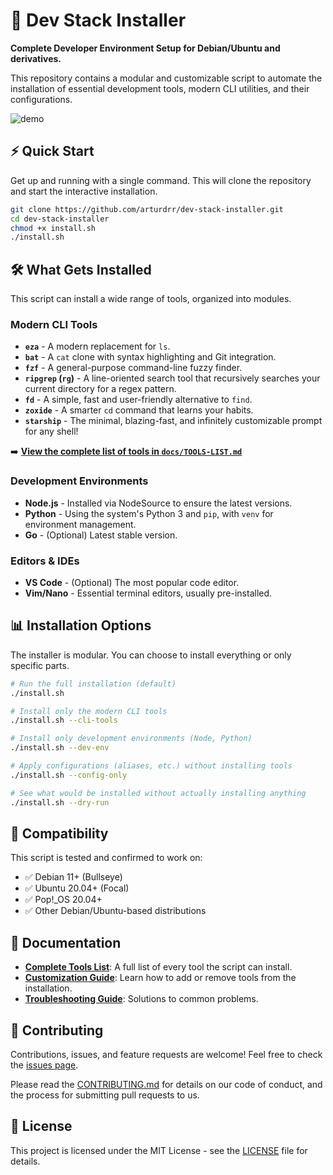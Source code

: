 # 🚀 Dev Stack Installer

**Complete Developer Environment Setup for Debian/Ubuntu and derivatives.**

This repository contains a modular and customizable script to automate the installation of essential development tools, modern CLI utilities, and their configurations.

![demo](https://user-images.githubusercontent.com/12345/12345678-abcdef.gif) <!-- Placeholder for a future demo gif -->

## ⚡ Quick Start

Get up and running with a single command. This will clone the repository and start the interactive installation.

```bash
git clone https://github.com/arturdrr/dev-stack-installer.git
cd dev-stack-installer
chmod +x install.sh
./install.sh
```

## 🛠️ What Gets Installed

This script can install a wide range of tools, organized into modules.

### Modern CLI Tools
- **`eza`** - A modern replacement for `ls`.
- **`bat`** - A `cat` clone with syntax highlighting and Git integration.
- **`fzf`** - A general-purpose command-line fuzzy finder.
- **`ripgrep` (`rg`)** - A line-oriented search tool that recursively searches your current directory for a regex pattern.
- **`fd`** - A simple, fast and user-friendly alternative to `find`.
- **`zoxide`** - A smarter `cd` command that learns your habits.
- **`starship`** - The minimal, blazing-fast, and infinitely customizable prompt for any shell!

➡️ **[View the complete list of tools in `docs/TOOLS-LIST.md`](docs/TOOLS-LIST.md)**

### Development Environments
- **Node.js** - Installed via NodeSource to ensure the latest versions.
- **Python** - Using the system's Python 3 and `pip`, with `venv` for environment management.
- **Go** - (Optional) Latest stable version.

### Editors & IDEs
- **VS Code** - (Optional) The most popular code editor.
- **Vim/Nano** - Essential terminal editors, usually pre-installed.

## 📊 Installation Options

The installer is modular. You can choose to install everything or only specific parts.

```bash
# Run the full installation (default)
./install.sh

# Install only the modern CLI tools
./install.sh --cli-tools

# Install only development environments (Node, Python)
./install.sh --dev-env

# Apply configurations (aliases, etc.) without installing tools
./install.sh --config-only

# See what would be installed without actually installing anything
./install.sh --dry-run
```

## 🎯 Compatibility

This script is tested and confirmed to work on:

- ✅ Debian 11+ (Bullseye)
- ✅ Ubuntu 20.04+ (Focal)
- ✅ Pop!_OS 20.04+
- ✅ Other Debian/Ubuntu-based distributions

## 📖 Documentation

- **[Complete Tools List](docs/TOOLS-LIST.md)**: A full list of every tool the script can install.
- **[Customization Guide](docs/CUSTOMIZATION.md)**: Learn how to add or remove tools from the installation.
- **[Troubleshooting Guide](docs/TROUBLESHOOTING.md)**: Solutions to common problems.

## 🤝 Contributing

Contributions, issues, and feature requests are welcome! Feel free to check the [issues page](https://github.com/arturdrr/dev-stack-installer/issues).

Please read the [CONTRIBUTING.md](CONTRIBUTING.md) for details on our code of conduct, and the process for submitting pull requests to us.

## 📄 License

This project is licensed under the MIT License - see the [LICENSE](LICENSE) file for details.
